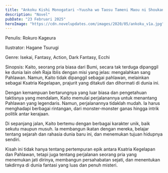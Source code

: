 ```yaml
---
title: "Ankoku Kishi Monogatari ~Yuusha wo Taosu Tameni Maou ni Shoukansaremashita~ Bahasa Indonesia"
description: "Novel"
pubDate: "23 Februari 2025"
heroImage: "https://cdn.novelupdates.com/images/2020/05/ankoku_v1a.jpg"
---
```


Penulis: Rokuro Kageura

Ilustrator: Hagane Tsurugi

Genre: Isekai, Fantasy, Action, Dark Fantasy, Ecchi

Sinopsis: Kaito, seorang pria biasa dari Bumi, secara tak terduga dipanggil ke dunia lain oleh Raja Iblis dengan misi yang jelas: mengalahkan sang Pahlawan. Namun, Kaito tidak dipanggil sebagai pahlawan, melainkan sebagai Ksatria Kegelapan, prajurit yang ditakuti dan dihormati di dunia ini.

Dengan kemampuan bertarungnya yang luar biasa dan pengetahuan taktisnya yang mendalam, Kaito memulai perjalanannya untuk menantang Pahlawan yang legendaris. Namun, perjalanannya tidaklah mudah. Ia harus menghadapi berbagai rintangan, dari monster-monster ganas hingga intrik politik antar kerajaan.

Di sepanjang jalan, Kaito bertemu dengan berbagai karakter unik, baik sekutu maupun musuh. Ia membangun ikatan dengan mereka, belajar tentang sejarah dan rahasia dunia baru ini, dan menemukan tujuan hidupnya sendiri.

Kisah ini tidak hanya tentang pertempuran epik antara Ksatria Kegelapan dan Pahlawan, tetapi juga tentang perjalanan seorang pria yang menemukan jati dirinya, membangun persahabatan sejati, dan menentukan takdirnya di dunia fantasi yang luas dan penuh misteri.
